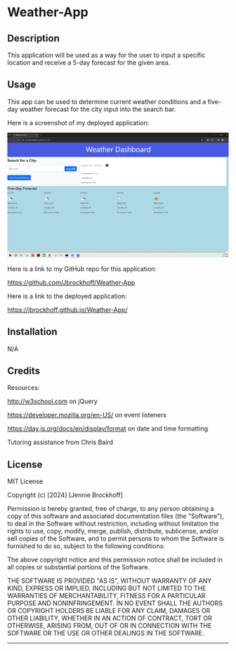 # Weather-App

## Description

This application will be used as a way for the user to input a specific location and receive a 5-day forecast for the given area.

## Usage
This app can be used to determine current weather conditions and a five-day weather forecast for the city input into the search bar.

Here is a screenshot of my deployed application:

![weather-app](./assets/weather-app.png)


Here is a link to my GitHub repo for this application:

https://github.com/Jbrockhoff/Weather-App


Here is a link to the deployed application:

https://jbrockhoff.github.io/Weather-App/


## Installation
N/A


## Credits
Resources:

http://w3school.com on jQuery

https://developer.mozilla.org/en-US/ on event listeners 

https://day.js.org/docs/en/display/format on date and time formatting


Tutoring assistance from Chris Baird

## License

MIT License

Copyright (c) [2024] [Jennie Brockhoff]

Permission is hereby granted, free of charge, to any person obtaining a copy
of this software and associated documentation files (the "Software"), to deal
in the Software without restriction, including without limitation the rights
to use, copy, modify, merge, publish, distribute, sublicense, and/or sell
copies of the Software, and to permit persons to whom the Software is
furnished to do so, subject to the following conditions:

The above copyright notice and this permission notice shall be included in all
copies or substantial portions of the Software.

THE SOFTWARE IS PROVIDED "AS IS", WITHOUT WARRANTY OF ANY KIND, EXPRESS OR
IMPLIED, INCLUDING BUT NOT LIMITED TO THE WARRANTIES OF MERCHANTABILITY,
FITNESS FOR A PARTICULAR PURPOSE AND NONINFRINGEMENT. IN NO EVENT SHALL THE
AUTHORS OR COPYRIGHT HOLDERS BE LIABLE FOR ANY CLAIM, DAMAGES OR OTHER
LIABILITY, WHETHER IN AN ACTION OF CONTRACT, TORT OR OTHERWISE, ARISING FROM,
OUT OF OR IN CONNECTION WITH THE SOFTWARE OR THE USE OR OTHER DEALINGS IN THE
SOFTWARE.

---
